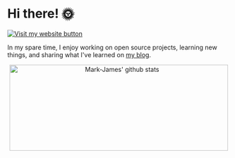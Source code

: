 # Hi there! 🌞

[![Visit my website button](https://img.shields.io/badge/Website-markjames.dev-informational?style=flat&color=008000)](https://markjames.dev) 

In my spare time, I enjoy working on open source projects, learning new things, and sharing what I've learned on <a href="https://www.markjames.dev">my blog</a>.

<p align="center">
<a href="https://github.com/markjamesm"><img src="https://github-readme-stats.vercel.app/api?username=markjamesm&count_private=true&show_icons=true" width="495" height="195" alt="Mark-James' github stats" title="Mark-James' github"></a>
</p>
